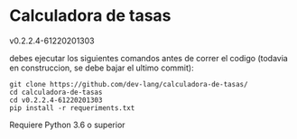 # Calculadora de tasas
v0.2.2.4-61220201303

debes ejecutar los siguientes comandos antes de correr el codigo (todavia en construccion, se debe bajar el ultimo commit):

```
git clone https://github.com/dev-lang/calculadora-de-tasas/
cd calculadora-de-tasas
cd v0.2.2.4-61220201303
pip install -r requeriments.txt
```

Requiere Python 3.6 o superior



